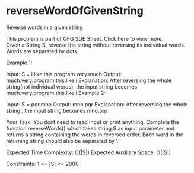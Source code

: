# reverseWordOfGivenString

Reverse words in a given string 

This problem is part of GFG SDE Sheet. Click here to view more.   
Given a String S, reverse the string without reversing its individual words. Words are separated by dots.

Example 1:

Input:
S = i.like.this.program.very.much
Output: much.very.program.this.like.i
Explanation: After reversing the whole
string(not individual words), the input
string becomes
much.very.program.this.like.i
Example 2:

Input:
S = pqr.mno
Output: mno.pqr
Explanation: After reversing the whole
string , the input string becomes
mno.pqr

Your Task:
You dont need to read input or print anything. Complete the function reverseWords() which takes string S as input parameter and returns a string containing the words in reversed order. Each word in the returning string should also be separated by '.' 


Expected Time Complexity: O(|S|)
Expected Auxiliary Space: O(|S|)


Constraints:
1 <= |S| <= 2000

